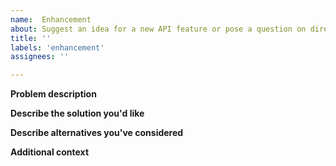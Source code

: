 ```yaml
---
name:  Enhancement
about: Suggest an idea for a new API feature or pose a question on directions for evolution
title: ''
labels: 'enhancement'
assignees: ''

---
```



**Problem description**
<!-- A clear and concise description of what the problem is. Ex. I'm always frustrated when [...] -->

**Describe the solution you'd like**
<!-- A clear and concise description of what you want to happen.-->

**Describe alternatives you've considered**
<!-- A clear and concise description of any alternative solutions or features you've considered.-->

**Additional context**
<!-- Add any other context or screenshots about the feature request here.-->
